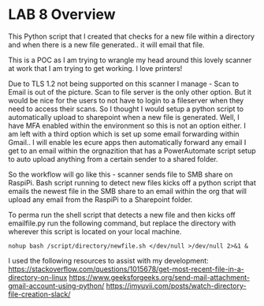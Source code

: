 # LAB 8 Overview
This Python script that I created that checks for a new file within a directory and when there is a new file generated.. it will email that file.

This is a POC as I am trying to wrangle my head around this lovely scanner at work that I am trying to get working. I love printers!

 
Due to TLS 1.2 not being supported on this scanner I manage - Scan to Email is out of the picture. Scan to file server is the only other option. But it would be nice for the users to not have to login to a fileserver when they need to access their scans. So I thought I would setup a python script to automatically upload to sharepoint when a new file is generated. Well, I have MFA enabled within the environment so this is not an option either. I am left with a third option which is set up some email forwarding within Gmail.. I will enable les ecure apps then automatically forward any email I get to an email within the orgnazition that has a PowerAutomate script setup to auto upload anything from a certain sender to a shared folder.

So the workflow will go like this - scanner sends file to SMB share on RaspiPi. Bash script running to detect new files kicks off a python script that emails the newest file in the SMB share to an email within the org that will upload any email from the RaspiPi to a Sharepoint folder. 

To perma run the shell script that detects a new file and then kicks off  emailfile.py run the following command, but replace the directory with wherever this script is located on your local machine.

```
nohup bash /script/directory/newfile.sh </dev/null >/dev/null 2>&1 &
```

I used the following resources to assist with my development: 
https://stackoverflow.com/questions/1015678/get-most-recent-file-in-a-directory-on-linux
https://www.geeksforgeeks.org/send-mail-attachment-gmail-account-using-python/
https://imyuvii.com/posts/watch-directory-file-creation-slack/